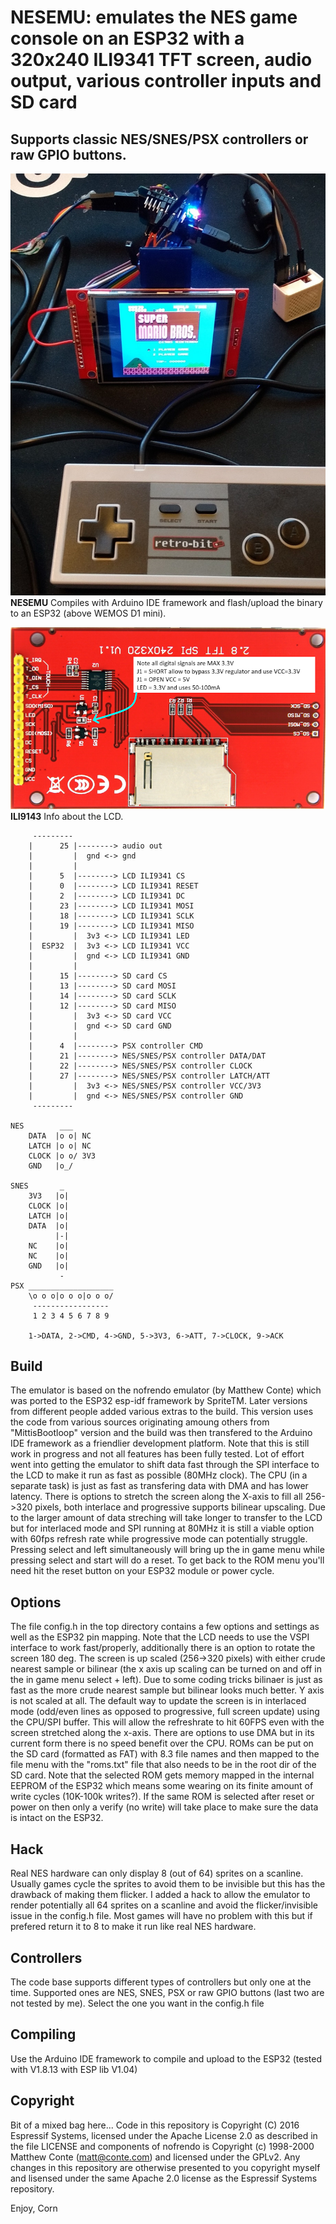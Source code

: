 # **NESEMU:** emulates the NES game console on an ESP32 with a 320x240 ILI9341 TFT screen, audio output, various controller inputs and SD card
## Supports classic NES/SNES/PSX controllers or raw GPIO buttons.

![NESEMU](extras/LCD.jpg)
**NESEMU** Compiles with Arduino IDE framework and flash/upload the binary to an ESP32 (above WEMOS D1 mini).

![NESEMU](extras/ILI9143.png)
**ILI9143** Info about the LCD.

```
     ---------
    |      25 |--------> audio out
    |         |  gnd <-> gnd
    |         |
    |      5  |--------> LCD ILI9341 CS
    |      0  |--------> LCD ILI9341 RESET
    |      2  |--------> LCD ILI9341 DC
    |      23 |--------> LCD ILI9341 MOSI
    |      18 |--------> LCD ILI9341 SCLK
    |      19 |--------> LCD ILI9341 MISO
    |         |  3v3 <-> LCD ILI9341 LED
    |  ESP32  |  3v3 <-> LCD ILI9341 VCC
    |         |  gnd <-> LCD ILI9341 GND
    |         |
    |      15 |--------> SD card CS
    |      13 |--------> SD card MOSI
    |      14 |--------> SD card SCLK
    |      12 |--------> SD card MISO
    |         |  3v3 <-> SD card VCC
    |         |  gnd <-> SD card GND
    |         |
    |      4  |--------> PSX controller CMD
    |      21 |--------> NES/SNES/PSX controller DATA/DAT
    |      22 |--------> NES/SNES/PSX controller CLOCK
    |      27 |--------> NES/SNES/PSX controller LATCH/ATT
    |         |  3v3 <-> NES/SNES/PSX controller VCC/3V3
    |         |  gnd <-> NES/SNES/PSX controller GND
     ---------

NES        ___
    DATA  |o o| NC
    LATCH |o o| NC
    CLOCK |o o/ 3V3
    GND   |o_/

SNES       _
    3V3   |o|
    CLOCK |o|
    LATCH |o|
    DATA  |o|
          |-|
    NC    |o|
    NC    |o|
    GND   |o|
           -  	
PSX ___________________
    \o o o|o o o|o o o/
     -----------------
     1 2 3 4 5 6 7 8 9
		 
    1->DATA, 2->CMD, 4->GND, 5->3V3, 6->ATT, 7->CLOCK, 9->ACK
```

## Build
The emulator is based on the nofrendo emulator (by Matthew Conte) which was ported to the ESP32 esp-idf framework by SpriteTM. Later versions from different people added various extras to the build. This version uses the code from various sources originating amoung others from "MittisBootloop" version and the build was then transfered to the Arduino IDE framework as a friendlier development platform.
Note that this is still work in progress and not all features has been fully tested. Lot of effort went into getting the emulator to shift data fast through the SPI interface to the LCD to make it run as fast as possible (80MHz clock). The CPU (in a separate task) is just as fast as transfering data with DMA and has lower latency.
There is options to stretch the screen along the X-axis to fill all 256->320 pixels, both interlace and progressive supports bilinear upscaling. Due to the larger amount of data streching will take longer to transfer to the LCD but for interlaced mode and SPI running at 80MHz it is still a viable option with 60fps refresh rate while progressive mode can potentially struggle. Pressing select and left simultaneously will bring up the in game menu while pressing select and start will do a reset. To get back to the ROM menu you'll need hit the reset button on your ESP32 module or power cycle.

## Options
The file config.h in the top directory contains a few options and settings as well as the ESP32 pin mapping. Note that the LCD needs to use the VSPI interface to work fast/properly, additionally there is an option to rotate the screen 180 deg.
The screen is up scaled (256->320 pixels) with either crude nearest sample or bilinear (the x axis up scaling can be turned on and off in the in game menu select + left). Due to some coding tricks bilinaer is just as fast as the more crude nearest sample but bilinear looks much better. Y axis is not scaled at all.
The default way to update the screen is in interlaced mode (odd/even lines as opposed to progressive, full screen update) using the CPU/SPI buffer. This will allow the refreshrate to hit 60FPS even with the screen stretched along the x-axis.
There are options to use DMA but in its current form there is no speed benefit over the CPU. ROMs can be put on the SD card (formatted as FAT) with 8.3 file names and then mapped to the file menu with the "roms.txt" file that also needs to be in the root dir of the SD card.
Note that the selected ROM gets memory mapped in the internal EEPROM of the ESP32 which means some wearing on its finite amount of write cycles (10K-100k writes?). If the same ROM is selected after reset or power on then
only a verify (no write) will take place to make sure the data is intact on the ESP32.

## Hack
Real NES hardware can only display 8 (out of 64) sprites on a scanline. Usually games cycle the sprites to avoid them to be invisible but this has the drawback of making them flicker. I added a hack to allow the emulator to render potentially all 64 sprites on a scanline and avoid the flicker/invisible issue in the config.h file.
Most games will have no problem with this but if prefered return it to 8 to make it run like real NES hardware.

## Controllers
The code base supports different types of controllers but only one at the time. Supported ones are NES, SNES, PSX or raw GPIO buttons (last two are not tested by me).
Select the one you want in the config.h file

## Compiling
Use the Arduino IDE framework to compile and upload to the ESP32 (tested with V1.8.13 with ESP lib V1.04)

## Copyright
Bit of a mixed bag here... Code in this repository is Copyright (C) 2016 Espressif Systems, licensed under the Apache License 2.0 as described in the file LICENSE and components of nofrendo
is Copyright (c) 1998-2000 Matthew Conte (matt@conte.com) and licensed under the GPLv2. Any changes in this repository are otherwise presented to you copyright myself and lisensed under the
same Apache 2.0 license as the Espressif Systems repository.

Enjoy,
Corn